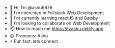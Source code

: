 - 👋 Hi, I’m @ashu6879
- 👀 I’m interested in Fullstack Web Development
- 🌱 I’m currently learning reactJS and Gatsby
- 💞️ I’m looking to collaborate on Web Development
- 📫 How to reach me https://itzashu.netlify.app
- 😄 Pronouns: Ashu
- ⚡ Fun fact: lets connect.

<!---
ashu6879/ashu6879 is a ✨ special ✨ repository because its `README.md` (this file) appears on your GitHub profile.
You can click the Preview link to take a look at your changes.
--->

